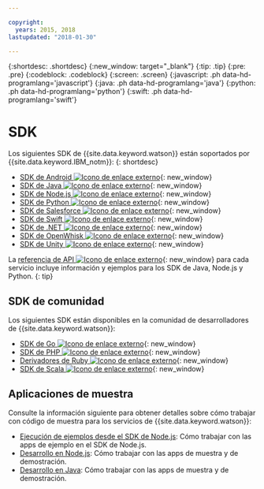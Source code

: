 ```yaml
---

copyright:
  years: 2015, 2018
lastupdated: "2018-01-30"

---
```


{:shortdesc: .shortdesc}
{:new_window: target="_blank"}
{:tip: .tip}
{:pre: .pre}
{:codeblock: .codeblock}
{:screen: .screen}
{:javascript: .ph data-hd-programlang='javascript'}
{:java: .ph data-hd-programlang='java'}
{:python: .ph data-hd-programlang='python'}
{:swift: .ph data-hd-programlang='swift'}

# SDK

Los siguientes SDK de {{site.data.keyword.watson}} están soportados por {{site.data.keyword.IBM_notm}}:
{: shortdesc}

* [SDK de Android ![Icono de enlace externo](../../icons/launch-glyph.svg "Icono de enlace externo")](https://github.com/watson-developer-cloud/android-sdk){: new_window}
* [SDK de Java ![Icono de enlace externo](../../icons/launch-glyph.svg "Icono de enlace externo")](https://github.com/watson-developer-cloud/java-sdk){: new_window}
* [SDK de Node.js ![Icono de enlace externo](../../icons/launch-glyph.svg "Icono de enlace externo")](https://github.com/watson-developer-cloud/node-sdk){: new_window}
* [SDK de Python ![Icono de enlace externo](../../icons/launch-glyph.svg "Icono de enlace externo")](https://github.com/watson-developer-cloud/python-sdk){: new_window}
* [SDK de Salesforce ![Icono de enlace externo](../../icons/launch-glyph.svg "Icono de enlace externo")](https://github.com/watson-developer-cloud/salesforce-sdk){: new_window}
* [SDK de Swift ![Icono de enlace externo](../../icons/launch-glyph.svg "Icono de enlace externo")](https://github.com/watson-developer-cloud/swift-sdk){: new_window}
* [SDK de .NET ![Icono de enlace externo](../../icons/launch-glyph.svg "Icono de enlace externo")](https://github.com/watson-developer-cloud/dotnet-standard-sdk){: new_window}
* [SDK de OpenWhisk ![Icono de enlace externo](../../icons/launch-glyph.svg "Icono de enlace externo")](https://github.com/watson-developer-cloud/openwhisk-sdk/){: new_window}
* [SDK de Unity ![Icono de enlace externo](../../icons/launch-glyph.svg "Icono de enlace externo")](https://github.com/watson-developer-cloud/unity-sdk){: new_window}

La [referencia de API ![Icono de enlace externo](../../icons/launch-glyph.svg "Icono de enlace externo")](https://console.{DomainName}/developer/watson/documentation){: new_window} para cada servicio incluye información y ejemplos para los SDK de Java, Node.js y Python.
{: tip}

## SDK de comunidad

Los siguientes SDK están disponibles en la comunidad de desarrolladores de {{site.data.keyword.watson}}:

* [SDK de Go ![Icono de enlace externo](../../icons/launch-glyph.svg "Icono de enlace externo")](https://github.com/liviosoares/go-watson-sdk){: new_window}
* [SDK de PHP ![Icono de enlace externo](../../icons/launch-glyph.svg "Icono de enlace externo")](https://github.com/CognitiveBuild/WatsonPHPSDK){: new_window}
* [Derivadores de Ruby ![Icono de enlace externo](../../icons/launch-glyph.svg "Icono de enlace externo")](https://github.com/IcaliaLabs?utf8=%E2%9C%93&q=watson&type=&language=ruby){: new_window}
* [SDK de Scala ![Icono de enlace externo](../../icons/launch-glyph.svg "Icono de enlace externo")](https://github.com/kane77/scala-sdk){: new_window}

## Aplicaciones de muestra

Consulte la información siguiente para obtener detalles sobre cómo trabajar con código de muestra para los servicios de {{site.data.keyword.watson}}:

* [Ejecución de ejemplos desde el SDK de Node.js](/docs/services/watson/running-node-examples.html): Cómo trabajar con las apps de ejemplo en el SDK de Node.js.
* [Desarrollo en Node.js](/docs/services/watson/developing-nodejs.html): Cómo trabajar con las apps de muestra y de demostración.
* [Desarrollo en Java](/docs/services/watson/developing-java.html): Cómo trabajar con las apps de muestra y de demostración.
